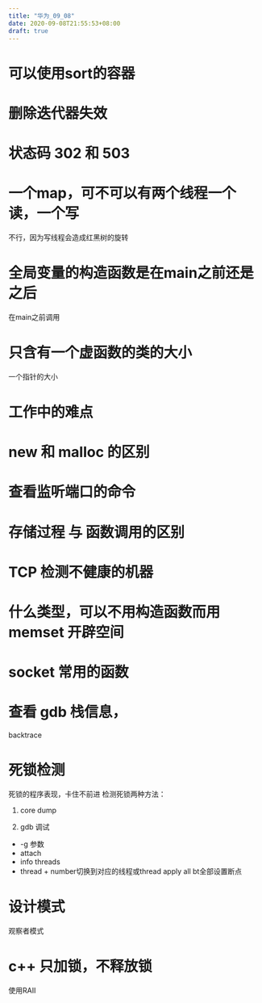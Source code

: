 ```yaml
---
title: "华为_09_08"
date: 2020-09-08T21:55:53+08:00
draft: true
---
```


# 可以使用sort的容器
# 删除迭代器失效

# 状态码 302 和 503

# 一个map，可不可以有两个线程一个读，一个写
不行，因为写线程会造成红黑树的旋转

# 全局变量的构造函数是在main之前还是之后
在main之前调用

# 只含有一个虚函数的类的大小
一个指针的大小

# 工作中的难点

# new 和 malloc 的区别

# 查看监听端口的命令

# 存储过程 与 函数调用的区别

# TCP 检测不健康的机器

# 什么类型，可以不用构造函数而用 memset 开辟空间

# socket 常用的函数

# 查看 gdb 栈信息， 
backtrace

# 死锁检测
死锁的程序表现，卡住不前进
检测死锁两种方法：
1. core dump
   
2. gdb 调试
- -g 参数
- attach
- info threads
- thread + number切换到对应的线程或thread apply all bt全部设置断点

# 设计模式
观察者模式

# c++ 只加锁，不释放锁
使用RAII




